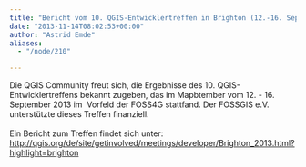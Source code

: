 ```yaml
---
title: "Bericht vom 10. QGIS-Entwicklertreffen in Brighton (12.-16. September 2013)"
date: "2013-11-14T08:02:53+00:00"
author: "Astrid Emde"
aliases:
  - "/node/210"

---
```


<p>Die QGIS Community freut sich, die Ergebnisse des 10. QGIS-Entwicklertreffens bekannt zugeben, das im Mapbtember vom 12. - 16. September 2013 im&nbsp; Vorfeld der FOSS4G stattfand. Der FOSSGIS e.V. unterstützte dieses Treffen finanziell.<br />
	<br />
	Ein Bericht zum Treffen findet sich unter:<a href="http://qgis.org/de/site/getinvolved/meetings/developer/Brighton_2013.html?highlight=brighton" target="_blank"><br />
	http://qgis.org/de/site/getinvolved/meetings/developer/Brighton_2013.html?highlight=brighton</a></p>
